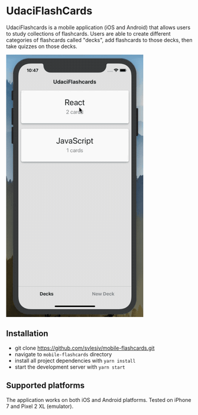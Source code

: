 # UdaciFlashCards
UdaciFlashcards is a mobile application (iOS and Android) that allows users to study collections of flashcards. Users are able to create different categories of flashcards called "decks", add flashcards to those decks, then take quizzes on those decks.

![](./assets/flashcards.gif)

## Installation
* git clone https://github.com/svlesiv/mobile-flashcards.git
* navigate to `mobile-flashcards` directory
* install all project dependencies with `yarn install`
* start the development server with `yarn start`

## Supported platforms
The application works on both iOS and Android platforms. Tested on iPhone 7 and Pixel 2 XL (emulator).